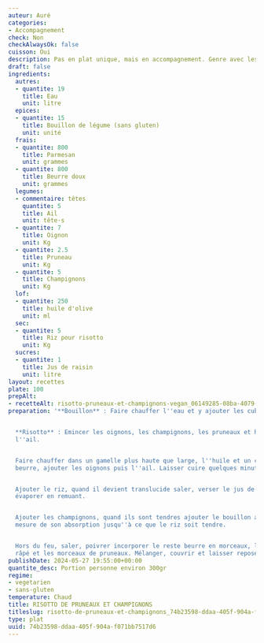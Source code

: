 ```yaml
---
auteur: Auré
categories:
- Accompagnement
check: Non
checkAlwaysOk: false
cuisson: Oui
description: Pas en plat unique, mais en accompagnement. Genre avec les farçous aveyronnais.
draft: false
ingredients:
  autres:
  - quantite: 19
    title: Eau
    unit: litre
  epices:
  - quantite: 15
    title: Bouillon de légume (sans gluten)
    unit: unité
  frais:
  - quantite: 800
    title: Parmesan
    unit: grammes
  - quantite: 800
    title: Beurre doux
    unit: grammes
  legumes:
  - commentaire: têtes
    quantite: 5
    title: Ail
    unit: tête·s
  - quantite: 7
    title: Oignon
    unit: Kg
  - quantite: 2.5
    title: Pruneau
    unit: Kg
  - quantite: 5
    title: Champignons
    unit: Kg
  lof:
  - quantite: 250
    title: huile d'olive
    unit: ml
  sec:
  - quantite: 5
    title: Riz pour risotto
    unit: Kg
  sucres:
  - quantite: 1
    title: Jus de raisin
    unit: litre
layout: recettes
plate: 100
prepAlt:
- recetteAlt: risotto-pruneaux-et-champignons-vegan_06149285-08ba-4079-853b-ddf7efb4216e
preparation: '**Bouillon** : Faire chauffer l''eau et y ajouter les cubes de bouillon


  **Risotto** : Emincer les oignons, les champignons, les pruneaux et hacher finement
  l''ail.


  Faire chauffer dans un gamelle plus haute que large, l''huile et un cinquième du
  beurre, ajouter les oignons puis l''ail. Laisser cuire quelques minutes.


  Ajouter le riz, quand il devient translucide saler, verser le jus de raisin et laisser
  évaporer en remuant.


  Ajouter les champignons, quand ils sont tendres ajouter le bouillon au fur et à
  mesure de son absorption jusqu''à ce que le riz soit tendre.


  Hors du feu, saler, poivrer incorporer le reste beurre en morceaux, le parmesan
  râpé et les morceaux de pruneaux. Mélanger, couvrir et laisser reposer.'
publishDate: 2024-05-27 19:55:00+00:00
quantite_desc: Portion personne environ 300gr
regime:
- vegetarien
- sans-gluten
temperature: Chaud
title: RISOTTO DE PRUNEAUX ET CHAMPIGNONS
titleslug: risotto-de-pruneaux-et-champignons_74b23598-ddaa-405f-904a-f071bb7517d6
type: plat
uuid: 74b23598-ddaa-405f-904a-f071bb7517d6
---
```

